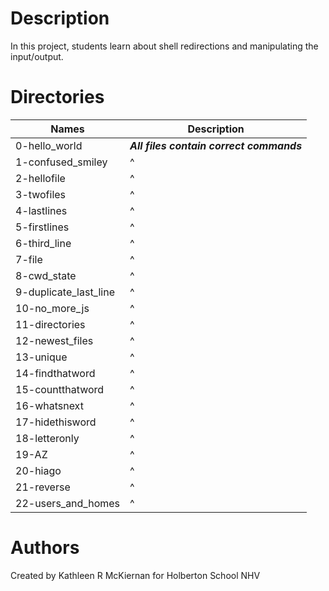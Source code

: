 # Description
In this project, students learn about shell redirections and manipulating the input/output.

# Directories
Names | Description
------|-----------------------
0-hello_world | ***All files contain correct commands***
1-confused_smiley | ^
2-hellofile | ^
3-twofiles | ^
4-lastlines | ^
5-firstlines | ^
6-third_line | ^
7-file | ^
8-cwd_state | ^
9-duplicate_last_line | ^
10-no_more_js | ^
11-directories | ^
12-newest_files | ^
13-unique | ^
14-findthatword | ^
15-countthatword | ^
16-whatsnext | ^
17-hidethisword | ^
18-letteronly | ^
19-AZ | ^
20-hiago | ^
21-reverse | ^
22-users_and_homes | ^

# Authors
Created by Kathleen R McKiernan for Holberton School NHV